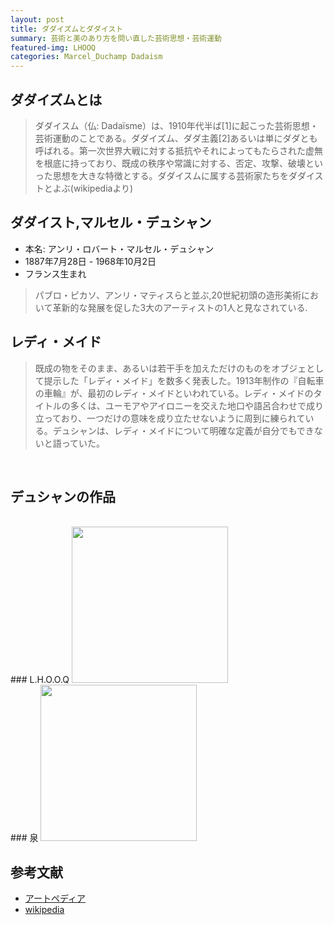 ```yaml
---
layout: post
title: ダダイズムとダダイスト
summary: 芸術と美のあり方を問い直した芸術思想・芸術運動
featured-img: LHOOQ
categories: Marcel_Duchamp Dadaism
---
```


## ダダイズムとは
> ダダイスム（仏: Dadaïsme）は、1910年代半ば[1]に起こった芸術思想・芸術運動のことである。ダダイズム、ダダ主義[2]あるいは単にダダとも呼ばれる。第一次世界大戦に対する抵抗やそれによってもたらされた虚無を根底に持っており、既成の秩序や常識に対する、否定、攻撃、破壊といった思想を大きな特徴とする。ダダイスムに属する芸術家たちをダダイストとよぶ(wikipediaより)

## ダダイスト,マルセル・デュシャン
- 本名: アンリ・ロバート・マルセル・デュシャン
- 1887年7月28日 - 1968年10月2日
- フランス生まれ

> パブロ・ピカソ、アンリ・マティスらと並ぶ,20世紀初頭の造形美術において革新的な発展を促した3大のアーティストの1人と見なされている.  

## レディ・メイド
> 既成の物をそのまま、あるいは若干手を加えただけのものをオブジェとして提示した「レディ・メイド」を数多く発表した。1913年制作の『自転車の車輪』が、最初のレディ・メイドといわれている。レディ・メイドのタイトルの多くは、ユーモアやアイロニーを交えた地口や語呂合わせで成り立っており、一つだけの意味を成り立たせないように周到に練られている。デュシャンは、レディ・メイドについて明確な定義が自分でもできないと語っていた。
<br>

## デュシャンの作品
<br>
### L.H.O.O.Q
<img width="250" alt="" src="{{ site.url }}{{ site.baseurl }}/assets/img/posts/LHOOQ.jpg">
<br>
### 泉
<img width="250" alt="" src="{{ site.url }}{{ site.baseurl }}/assets/img/posts/泉.jpg">

## 参考文献
- [アートペディア](https://www.artpedia.asia/marcel-duchamp/)
- [wikipedia](https://ja.wikipedia.org/wiki/%E3%83%80%E3%83%80%E3%82%A4%E3%82%B9%E3%83%A0)